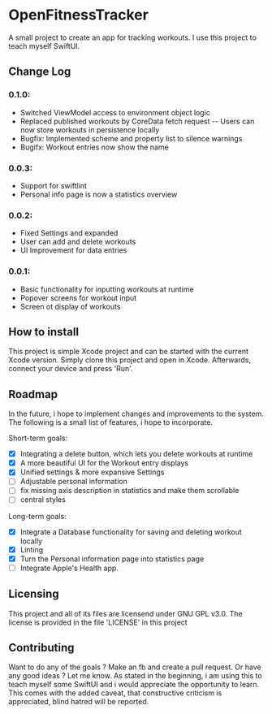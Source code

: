 # OpenFitnessTracker

A small project to create an app for tracking workouts.
I use this project to teach myself SwiftUI.

## Change Log

### 0.1.0:
- Switched ViewModel access to environment object logic
- Replaced published workouts by CoreData fetch request
-- Users can now store workouts in persistence locally
- Bugfix: Implemented scheme and property list to silence warnings
- Bugifx: Workout entries now show the name

### 0.0.3:
- Support for swiftlint
- Personal info page is now a statistics overview

### 0.0.2:
- Fixed Settings and expanded
- User can add and delete workouts
- UI Improvement for data entries

### 0.0.1:
- Basic functionality for inputting workouts at runtime
- Popover screens for workout input
- Screen ot display of workouts

## How to install

This project is simple Xcode project and can be started with the current Xcode version.
Simply clone this project and open in Xcode.
Afterwards, connect your device and press 'Run'.

## Roadmap

In the future, i hope to implement changes and improvements to the system.
The following is a small list of features, i hope to incorporate.

Short-term goals:
- [x] Integrating a delete button, which lets you delete workouts at runtime
- [x] A more beautiful UI for the Workout entry displays
- [x] Unified settings & more expansive Settings
- [ ] Adjustable personal information
- [ ] fix missing axis description in statistics and make them scrollable
- [ ] central styles

Long-term goals:
- [x] Integrate a Database functionality for saving and deleting workout locally
- [x] Linting
- [x] Turn the Personal information page into statistics page
- [ ] Integrate Apple's Health app.

## Licensing

This project and all of its files are licensend under GNU GPL v3.0.
The license is provided in the file 'LICENSE' in this project

## Contributing

Want to do any of the goals ?
Make an fb and create a pull request.
Or have any good ideas ?
Let me know.
As stated in the beginning, i am using this to teach myself some SwiftUI and i would appreciate the opportunity to learn.
This comes with the added caveat, that constructive criticism is appreciated, blind hatred will be reported.
